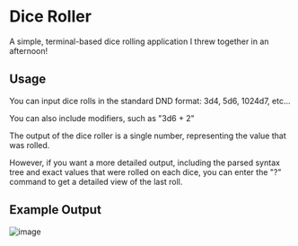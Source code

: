 # Dice Roller

A simple, terminal-based dice rolling application I threw together in an afternoon!

## Usage

You can input dice rolls in the standard DND format: 3d4, 5d6, 1024d7, etc...

You can also include modifiers, such as "3d6 + 2"

The output of the dice roller is a single number, representing the value that was rolled.

However, if you want a more detailed output, including the parsed syntax tree and exact values that were rolled on each dice, you can enter the "?" command to get a detailed view of the last roll.

## Example Output

![image](https://github.com/user-attachments/assets/b28f86ea-f3c2-4c60-b8ca-4d014df6018a)
